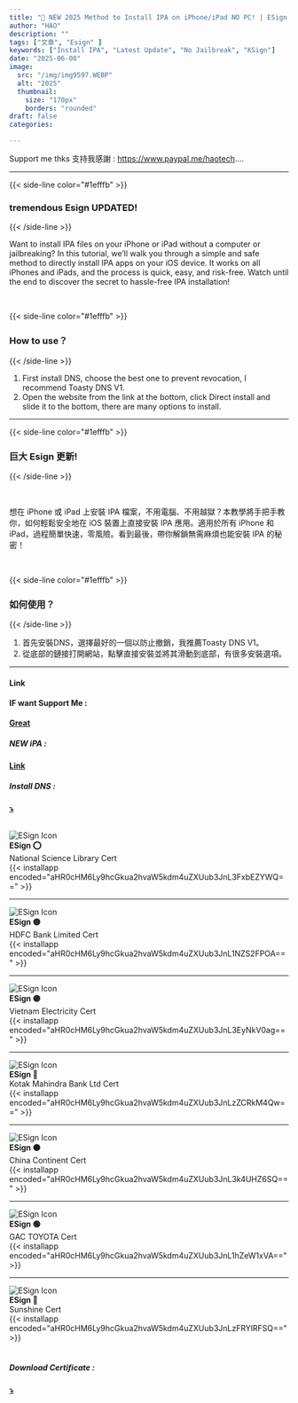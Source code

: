 ```yaml
---
title: "🚀 NEW 2025 Method to Install IPA on iPhone/iPad NO PC! | ESign Latest Update (No Jailbreak, No Revoke!)"
author: "HAO"
description: ""
tags: ["文章", "Esign" ]
keywords: ["Install IPA", "Latest Update", "No Jailbreak", "KSign"]
date: "2025-06-08"
image:
  src: "/img/img9597.WEBP"
  alt: "2025"
  thumbnail:
    size: "170px"
    borders: "rounded"
draft: false
categories:

---
```


Support me thks 支持我感謝 : https://www.paypal.me/haotech....
<!--more-->

---

{{< side-line color="#1efffb" >}}
### **tremendous Esign UPDATED!**
{{< /side-line >}}

Want to install IPA files on your iPhone or iPad without a computer or jailbreaking? In this tutorial, we’ll walk you through a simple and safe method to directly install IPA apps on your iOS device. It works on all iPhones and iPads, and the process is quick, easy, and risk-free. Watch until the end to discover the secret to hassle-free IPA installation!

<br>

{{< side-line color="#1efffb" >}}
### **How to use？**
{{< /side-line >}}

1. First install DNS, choose the best one to prevent revocation, I recommend Toasty DNS V1.
2. Open the website from the link at the bottom, click Direct install and slide it to the bottom, there are many options to install.

---

{{< side-line color="#1efffb" >}}
### **巨大 Esign 更新!**
{{< /side-line >}}

<br>

想在 iPhone 或 iPad 上安裝 IPA 檔案，不用電腦、不用越獄？本教學將手把手教你，如何輕鬆安全地在 iOS 裝置上直接安裝 IPA 應用。適用於所有 iPhone 和 iPad，過程簡單快速，零風險。看到最後，帶你解鎖無需麻煩也能安裝 IPA 的秘密！

<br>

{{< side-line color="#1efffb" >}}
### **如何使用？**
{{< /side-line >}}

1. 首先安裝DNS，選擇最好的一個以防止撤銷，我推薦Toasty DNS V1。
2. 從底部的鏈接打開網站，點擊直接安裝並將其滑動到底部，有很多安裝選項。

---

#### **Link**

#### **<and font style="background: "> IF want Support Me :</font>** 
**[Great](https://www.paypal.me/haotech)**

##### **<and font style="background: "> NEW iPA : </font>** 
**[Link](https://www.patreon.com/hao8?utm_medium=unknown&utm_source=join_link&utm_campaign=creatorshare_creator&utm_content=copyLink)**

##### **<and font style="background: "> Install DNS : </font>** 
**[⤵️](https://www.mediafire.com/file/afijmpqtgffu92p/Toasty+DNS+V1.mobileconfig)**

<br>

<div class="app-card">
  <div class="app-info">
    <img class="app-icon" src="/img/IMG_9581.WEBP" alt="ESign Icon">
    <div class="app-details">
      <strong>ESign ⭕</strong><br>
      National Science Library Cert
    </div>
  </div>
  <div class="app-download">
    {{< installapp encoded="aHR0cHM6Ly9hcGkua2hvaW5kdm4uZXUub3JnL3FxbEZYWQ==" >}}
  </div>
</div>

---

<div class="app-card">
  <div class="app-info">
    <img class="app-icon" src="/img/IMG_9581.WEBP" alt="ESign Icon">
    <div class="app-details">
      <strong>ESign 🟡</strong><br>
      HDFC Bank Limited Cert
    </div>
  </div>
  <div class="app-download">
    {{< installapp encoded="aHR0cHM6Ly9hcGkua2hvaW5kdm4uZXUub3JnL1NZS2FPOA==" >}}
  </div>
</div>

---

<div class="app-card">
  <div class="app-info">
    <img class="app-icon" src="/img/IMG_9581.WEBP" alt="ESign Icon">
    <div class="app-details">
      <strong>ESign 🟣</strong><br>
      Vietnam Electricity Cert
    </div>
  </div>
  <div class="app-download">
    {{< installapp encoded="aHR0cHM6Ly9hcGkua2hvaW5kdm4uZXUub3JnL3EyNkV0ag==" >}}
  </div>
</div>

---

<div class="app-card">
  <div class="app-info">
    <img class="app-icon" src="/img/IMG_9581.WEBP" alt="ESign Icon">
    <div class="app-details">
      <strong>ESign 🔴</strong><br>
      Kotak Mahindra Bank Ltd Cert
    </div>
  </div>
  <div class="app-download">
    {{< installapp encoded="aHR0cHM6Ly9hcGkua2hvaW5kdm4uZXUub3JnLzZCRkM4Qw==" >}}
  </div>
</div>

---

<div class="app-card">
  <div class="app-info">
    <img class="app-icon" src="/img/IMG_9581.WEBP" alt="ESign Icon">
    <div class="app-details">
      <strong>ESign 🟠</strong><br>
      China Continent Cert
    </div>
  </div>
  <div class="app-download">
    {{< installapp encoded="aHR0cHM6Ly9hcGkua2hvaW5kdm4uZXUub3JnL3k4UHZ6SQ==" >}}
  </div>
</div>

---

<div class="app-card">
  <div class="app-info">
    <img class="app-icon" src="/img/IMG_9581.WEBP" alt="ESign Icon">
    <div class="app-details">
      <strong>ESign 🟢</strong><br>
      GAC TOYOTA Cert
    </div>
  </div>
  <div class="app-download">
    {{< installapp encoded="aHR0cHM6Ly9hcGkua2hvaW5kdm4uZXUub3JnL1hZeW1xVA==" >}}
  </div>
</div>

---

<div class="app-card">
  <div class="app-info">
    <img class="app-icon" src="/img/IMG_9581.WEBP" alt="ESign Icon">
    <div class="app-details">
      <strong>ESign 🔵</strong><br>
      Sunshine Cert
    </div>
  </div>
  <div class="app-download">
    {{< installapp encoded="aHR0cHM6Ly9hcGkua2hvaW5kdm4uZXUub3JnLzFRYlRFSQ==" >}}
  </div>
</div>

<br>

##### **<and font style="background: "> Download Certificate : </font>** 
**[⤵️](https://www.patreon.com/posts/all-certificate-130972547?utm_medium=clipboard_copy&utm_source=copyLink&utm_campaign=postshare_creator&utm_content=join_link)**


